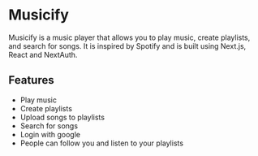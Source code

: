# Musicify

Musicify is a music player that allows you to play music, create playlists, and search for songs.
It is inspired by Spotify and is built using Next.js, React and NextAuth.

## Features

- Play music
- Create playlists
- Upload songs to playlists
- Search for songs
- Login with google
- People can follow you and listen to your playlists
